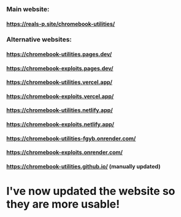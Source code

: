 ### Main website:
#### https://reals-p.site/chromebook-utilities/ <br>

### Alternative websites:
#### https://chromebook-utilities.pages.dev/ <br>
#### https://chromebook-exploits.pages.dev/ <br>

#### https://chromebook-utilities.vercel.app/ <br>
#### https://chromebook-exploits.vercel.app/ <br>

#### https://chromebook-utilities.netlify.app/ <br>
#### https://chromebook-exploits.netlify.app/ <br>

#### https://chromebook-utilities-fgyb.onrender.com/ <br>
#### https://chromebook-exploits.onrender.com/ <br>

#### https://chromebook-utilities.github.io/ (manually updated) <br>

# I've now updated the website so they are more usable!
